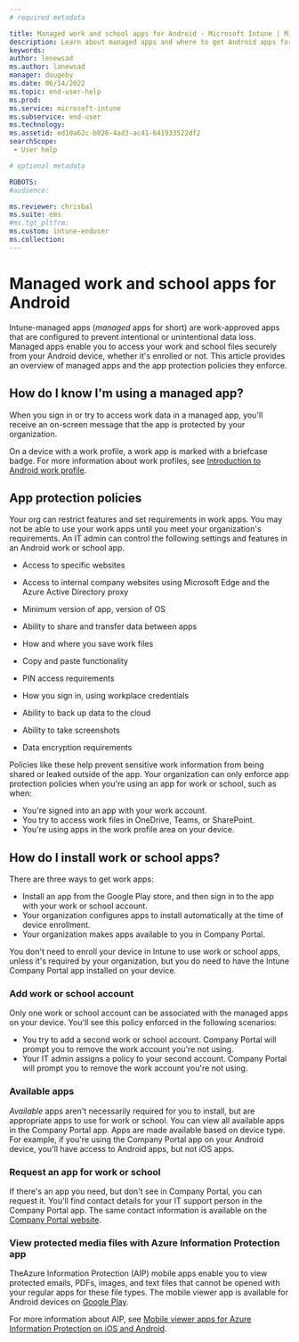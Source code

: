 ```yaml
---
# required metadata

title: Managed work and school apps for Android - Microsoft Intune | Microsoft Docs
description: Learn about managed apps and where to get Android apps for work or school.   
keywords:
author: lenewsad
ms.author: lanewsad
manager: dougeby
ms.date: 06/14/2022
ms.topic: end-user-help
ms.prod:
ms.service: microsoft-intune
ms.subservice: end-user
ms.technology:
ms.assetid: ed10a62c-b026-4ad3-ac41-641933522df2
searchScope:
 - User help

# optional metadata

ROBOTS:  
#audience:

ms.reviewer: chrisbal
ms.suite: ems
#ms.tgt_pltfrm:
ms.custom: intune-enduser
ms.collection: 
---
```



# Managed work and school apps for Android 
Intune-managed apps (*managed* apps for short) are work-approved apps that are configured to prevent intentional or unintentional data loss. Managed apps enable you to access your work and school files securely from your Android device, whether it's enrolled or not. This article provides an overview of managed apps and the app protection policies they enforce. 

## How do I know I'm using a managed app?
When you sign in or try to access work data in a managed app, you'll receive an on-screen message that the app is protected by your organization. 

On a device with a work profile, a work app is marked with a briefcase badge. For more information about work profiles, see [Introduction to Android work profile](what-happens-when-you-create-a-work-profile-android.md).    


## App protection policies        

Your org can restrict features and set requirements in work apps. You may not be able to use your work apps until you meet your organization's requirements. An IT admin can control the following settings and features in an Android work or school app. 

* Access to specific websites  

* Access to internal company websites using Microsoft Edge and the Azure Active Directory proxy  

* Minimum version of app, version of OS

* Ability to share and transfer data between apps  

* How and where you save work files  

* Copy and paste functionality  

* PIN access requirements  

* How you sign in, using workplace credentials  

* Ability to back up data to the cloud  

* Ability to take screenshots  

* Data encryption requirements    

Policies like these help prevent sensitive work information from being shared or leaked outside of the app. Your organization can only enforce app protection policies when you're using an app for work or school, such as when:  

* You're signed into an app with your work account.   
* You try to access work files in OneDrive, Teams, or SharePoint.  
* You're using apps in the work profile area on your device.  

## How do I install work or school apps?  

There are three ways to get work apps:   

* Install an app from the Google Play store, and then sign in to the app with your work or school account.  
* Your organization configures apps to install automatically at the time of device enrollment.  
* Your organization makes apps available to you in Company Portal.   

You don't need to enroll your device in Intune to use work or school apps, unless it's required by your organization, but you do need to have the Intune Company Portal app installed on your device.    

### Add work or school account      
Only one work or school account can be associated with the managed apps on your device. You'll see this policy enforced in the following scenarios:    

* You try to add a second work or school account. Company Portal will prompt you to remove the work account you're not using.   
* Your IT admin assigns a policy to your second account. Company Portal will prompt you to remove the work account you're not using.   

### Available apps   
*Available* apps aren't necessarily required for you to install, but are appropriate apps to use for work or school. You can view all available apps in the Company Portal app. Apps are made available based on device type. For example, if you're using the Company Portal app on your Android device, you'll have access to Android apps, but not iOS apps.   

### Request an app for work or school   
 If there's an app you need, but don't see in Company Portal, you can request it. You'll find contact details for your IT support person in the Company Portal app. The same contact information is available on the [Company Portal website](https://go.microsoft.com/fwlink/?linkid=2010980).   

 ### View protected media files with Azure Information Protection app  
TheAzure Information Protection (AIP) mobile apps enable you to view protected emails, PDFs, images, and text files that cannot be opened with your regular apps for these file types. The mobile viewer app is available for Android devices on [Google Play](https://play.google.com/store/apps/details?id=com.microsoft.ipviewer).  

For more information about AIP, see [Mobile viewer apps for Azure Information Protection on iOS and Android](/azure/information-protection/rms-client/mobile-app-faq).  

